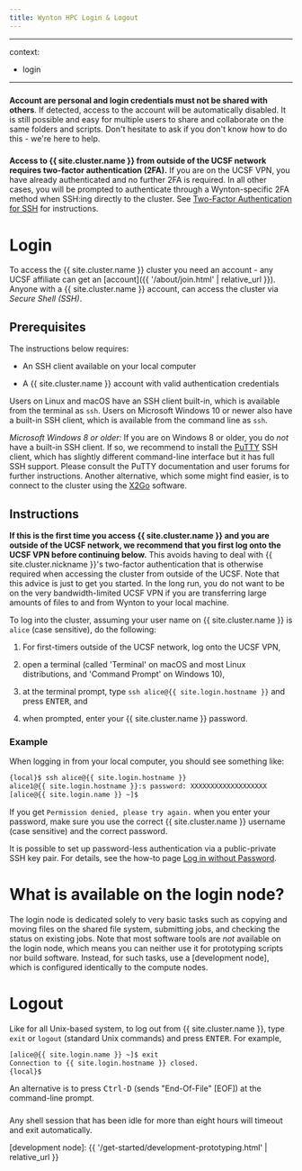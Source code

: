 ```yaml
---
title: Wynton HPC Login & Logout
---
```


---
context:
  - login
---

<div class="alert alert-danger" role="alert" style="margin-top: 3ex">
<strong>Account are personal and login credentials must not be shared with others</strong>. If detected, access to the account will be automatically disabled.  It is still possible and easy for multiple users to share and collaborate on the same folders and scripts.  Don't hesitate to ask if you don't know how to do this - we're here to help.
</div>

<div class="alert alert-warning" role="alert" style="margin-top: 3ex">
<strong>Access to {{ site.cluster.name }} from outside of the UCSF network requires two-factor authentication (2FA).</strong>
If you are on the UCSF VPN, you have already authenticated and no further 2FA is required.
In all other cases, you will be prompted to authenticate through a Wynton-specific 2FA method when SSH:ing directly to the cluster.  See <a href="{{ '/get-started/duo-signup.html' | relative_url }}">Two-Factor Authentication for SSH</a> for instructions.
</div>

# Login

To access the {{ site.cluster.name }} cluster you need an account - any UCSF affiliate can get an [account]({{ '/about/join.html' | relative_url }}).  Anyone with a {{ site.cluster.name }} account, can access the cluster via _Secure Shell (SSH)_.


## Prerequisites

The instructions below requires:

* An SSH client available on your local computer

* A {{ site.cluster.name }} account with valid authentication credentials

Users on Linux and macOS have an SSH client built-in, which is available from the terminal as `ssh`.  Users on Microsoft Windows 10 or newer also have a built-in SSH client, which is available from the command line as `ssh`.

_Microsoft Windows 8 or older:_ If you are on Windows 8 or older, you do _not_ have a built-in SSH client.  If so, we recommend to install the <a href="http://www.putty.org/">PuTTY</a> SSH client, which has slightly different command-line interface but it has full SSH support.  Please consult the PuTTY documentation and user forums for further instructions.
Another alternative, which some might find easier, is to connect to the cluster using the <a href="{{ 'howto/gui-x11fwd.html' | relative_url }}">X2Go</a> software.


## Instructions

<div class="alert alert-info" role="alert">
<strong>If this is the first time you access {{ site.cluster.name }} and you are outside of the UCSF network, we recommend that you first log onto the UCSF VPN before continuing below.</strong>  This avoids having to deal with {{ site.cluster.nickname }}'s two-factor authentication that is otherwise required when accessing the cluster from outside of the UCSF.  Note that this advice is just to get you started.  In the long run, you do not want to be on the very bandwidth-limited UCSF VPN if you are transferring large amounts of files to and from Wynton to your local machine.
</div>

To log into the cluster, assuming your user name on {{ site.cluster.name }} is `alice` (case sensitive), do the following:

1. For first-timers outside of the UCSF network, log onto the UCSF VPN,

2. open a terminal (called 'Terminal' on macOS and most Linux distributions, and 'Command Prompt' on Windows 10),

3. at the terminal prompt, type `ssh alice@{{ site.login.hostname }}` and press <kbd>ENTER</kbd>, and

4. when prompted, enter your {{ site.cluster.name }} password.


### Example

When logging in from your local computer, you should see something like:

```sh
{local}$ ssh alice@{{ site.login.hostname }}
alice1@{{ site.login.hostname }}:s password: XXXXXXXXXXXXXXXXXXX
[alice@{{ site.login.name }} ~]$ 
```


If you get `Permission denied, please try again.` when you enter your password, make sure you use the correct {{ site.cluster.name }} username (case sensitive) and the correct password.

<div class="alert alert-info" role="alert">
It is possible to set up password-less authentication via a public-private SSH key pair.  For details, see the how-to page <a href="{{ 'howto/log-in-without-pwd.html' | relative_url }}">Log in without Password</a>.
</div>


# What is available on the login node?

The login node is dedicated solely to very basic tasks such as copying and moving files on the shared file system, submitting jobs, and checking the status on existing jobs.  Note that most software tools are _not_ available on the login node, which means you can neither use it for prototyping scripts nor build software.  Instead, for such tasks, use a [development node], which is configured identically to the compute nodes.


# Logout

Like for all Unix-based system, to log out from {{ site.cluster.name }}, type `exit` or `logout` (standard Unix commands) and press <kbd>ENTER</kbd>.  For example,

```sh
[alice@{{ site.login.name }} ~]$ exit
Connection to {{ site.login.hostname }} closed.
{local}$ 
```

An alternative is to press <kbd>Ctrl-D</kbd> (sends "End-Of-File" [EOF]) at the command-line prompt.

<div class="alert alert-warning" role="alert" style="margin-top: 3ex">
Any shell session that has been idle for more than eight hours will timeout and exit automatically.
</div>


[development node]: {{ '/get-started/development-prototyping.html' | relative_url }}
